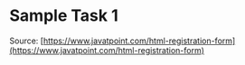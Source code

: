# Sample Task 1

Source: [https://www.javatpoint.com/html-registration-form](https://www.javatpoint.com/html-registration-form)
